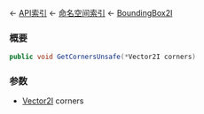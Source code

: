 ← [API索引](Api-Index) ← [命名空间索引](Namespace-Index) ← [BoundingBox2I](VRageMath.BoundingBox2I)

### 概要

```csharp
public void GetCornersUnsafe(*Vector2I corners)
```

### 参数

* [Vector2I](VRageMath.Vector2I) corners
